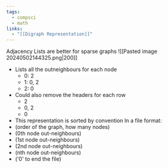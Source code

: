 ```yaml
---
tags:
  - compsci
  - math
links:
  - "[[Digraph Representation]]"
---
```

Adjacency Lists are better for sparse graphs
![[Pasted image 20240502144325.png|200]]
- Lists all the outneighbours for each node
	- 0: 2
	- 1: 0, 2
	- 2: 0
- Could also remove the headers for each row
	- 2
	- 0, 2
	- 0
- This representation is sorted by convention
In a file format:
- (order of the graph, how many nodes)
- (0th node out-neighbours)
- (1st node out-neighbours)
- (2nd node out-neighbours)
- (nth node out-neighbours)
- ('0' to end the file)